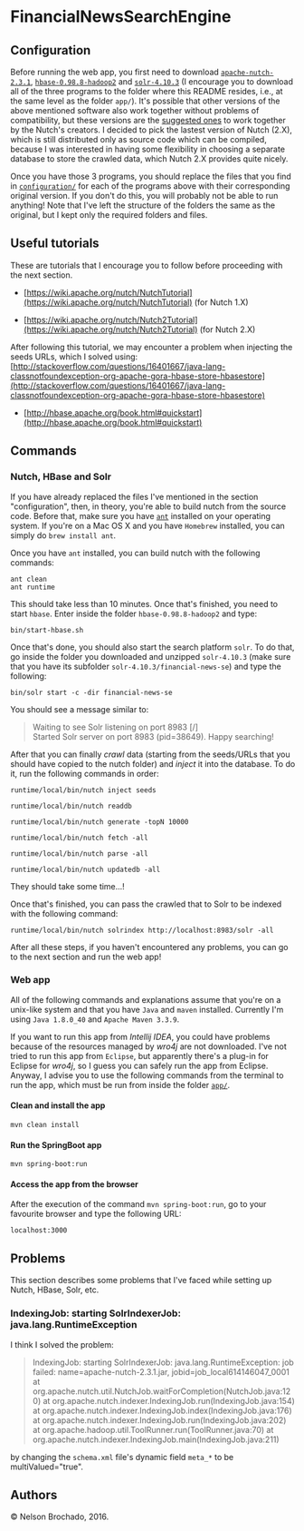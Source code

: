 # FinancialNewsSearchEngine

## Configuration

Before running the web app, you first need to download [`apache-nutch-2.3.1`](http://www.apache.org/dyn/closer.lua/nutch/2.3.1/apache-nutch-2.3.1-src.tar.gz), [`hbase-0.98.8-hadoop2`](https://archive.apache.org/dist/hbase/hbase-0.98.8/) and [`solr-4.10.3`](http://archive.apache.org/dist/lucene/solr/4.10.3/) (I encourage you to download all of the three programs to the folder where this README resides, i.e., at the same level as the folder `app/`).  It's possible that other versions of the above mentioned software also work together without problems of compatibility, but these versions are the [suggested ones](https://nutch.apache.org/#21-january-2016-nutch-231-release) to work together by the Nutch's creators. I decided to pick the lastest version of Nutch (2.X), which is still distributed only as source code which can be compiled, because I was interested in having some flexibility in choosing a separate database to store the crawled data, which Nutch 2.X provides quite nicely.

Once you have those 3 programs, you should replace the files that you find in [`configuration/`](configuration) for each of the programs above with their corresponding original version. If you don't do this, you will probably not be able to run anything! Note that I've left the structure of the folders the same as the original, but I kept only the required folders and files.

## Useful tutorials

These are tutorials that I encourage you to follow before proceeding with the next section.


- [https://wiki.apache.org/nutch/NutchTutorial](https://wiki.apache.org/nutch/NutchTutorial) (for Nutch 1.X)


- [https://wiki.apache.org/nutch/Nutch2Tutorial](https://wiki.apache.org/nutch/Nutch2Tutorial) (for Nutch 2.X)

 After following this tutorial, we may encounter a problem when injecting the seeds URLs, which I solved using: [http://stackoverflow.com/questions/16401667/java-lang-classnotfoundexception-org-apache-gora-hbase-store-hbasestore](http://stackoverflow.com/questions/16401667/java-lang-classnotfoundexception-org-apache-gora-hbase-store-hbasestore)


- [http://hbase.apache.org/book.html#quickstart](http://hbase.apache.org/book.html#quickstart)


## Commands

### Nutch, HBase and Solr 

If you have already replaced the files I've mentioned in the section "configuration", then, in theory, you're able to build nutch from the source code. Before that, make sure you have [`ant`](http://ant.apache.org/) installed on your operating system. If you're on a Mac OS X and you have `Homebrew` installed, you can simply do `brew install ant`.

Once you have `ant` installed, you can build nutch with the following commands:

    ant clean
    ant runtime
    
This should take less than 10 minutes. Once that's finished, you need to start `hbase`. Enter inside the folder `hbase-0.98.8-hadoop2` and type:

    bin/start-hbase.sh

Once that's done, you should also start the search platform `solr`. To do that, go inside the folder you downloaded and unzipped `solr-4.10.3` (make sure that you have its subfolder `solr-4.10.3/financial-news-se`) and type the following:

    bin/solr start -c -dir financial-news-se
    
You should see a message similar to:

>Waiting to see Solr listening on port 8983 [/]  
Started Solr server on port 8983 (pid=38649). Happy searching!

After that you can finally _crawl_ data (starting from the seeds/URLs that you should have copied to the nutch folder) and _inject_ it into the database. To do it, run the following commands in order:


    runtime/local/bin/nutch inject seeds

    runtime/local/bin/nutch readdb

    runtime/local/bin/nutch generate -topN 10000

    runtime/local/bin/nutch fetch -all

    runtime/local/bin/nutch parse -all

    runtime/local/bin/nutch updatedb -all

They should take some time...!

Once that's finished, you can pass the crawled that to Solr to be indexed with the following command:

    runtime/local/bin/nutch solrindex http://localhost:8983/solr -all

After all these steps, if you haven't encountered any problems, you can go to the next section and run the web app!


### Web app

All of the following commands and explanations assume that you're on a unix-like system and that you have `Java` and `maven` installed. Currently I'm using `Java 1.8.0_40` and `Apache Maven 3.3.9`.

If you want to run this app from _Intellij IDEA_, you could have problems because of the resources managed by _wro4j_ are not downloaded.  I've not tried to run this app from `Eclipse`, but apparently there's a plug-in for Eclipse for _wro4j_, so I guess you can safely run the app from Eclipse. Anyway, I advise you to use the following commands from the terminal to run the app, which must be run from inside the folder [`app/`](./app/).

#### Clean and install the app

    mvn clean install
    
    
#### Run the SpringBoot app

    mvn spring-boot:run
    
#### Access the app from the browser

After the execution of the command `mvn spring-boot:run`, go to your favourite browser and type the following URL:

    localhost:3000
        
## Problems

This section describes some problems that I've faced while setting up Nutch, HBase, Solr, etc.


### IndexingJob: starting SolrIndexerJob: java.lang.RuntimeException

I think I solved the problem:

> IndexingJob: starting
SolrIndexerJob: java.lang.RuntimeException: job failed: name=apache-nutch-2.3.1.jar, jobid=job_local614146047_0001
	at org.apache.nutch.util.NutchJob.waitForCompletion(NutchJob.java:120)
	at org.apache.nutch.indexer.IndexingJob.run(IndexingJob.java:154)
	at org.apache.nutch.indexer.IndexingJob.index(IndexingJob.java:176)
	at org.apache.nutch.indexer.IndexingJob.run(IndexingJob.java:202)
	at org.apache.hadoop.util.ToolRunner.run(ToolRunner.java:70)
	at org.apache.nutch.indexer.IndexingJob.main(IndexingJob.java:211)

by changing the `schema.xml` file's dynamic field `meta_*` to be multiValued="true".    
    
    
## Authors

&copy; Nelson Brochado, 2016.
    
